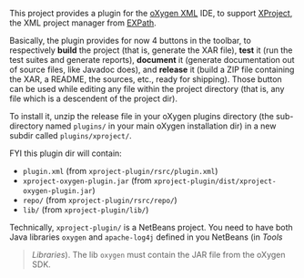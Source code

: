 This project provides a plugin for the [oXygen XML](http://oxygenxml.com/) IDE,
to support [XProject](http://expath.org/modules/xproject/), the XML project
manager from [EXPath](http://expath.org/).

Basically, the plugin provides for now 4 buttons in the toolbar, to
respectively **build** the project (that is, generate the XAR file), **test**
it (run the test suites and generate reports), **document** it (generate
documentation out of source files, like Javadoc does), and **release** it
(build a ZIP file containing the XAR, a README, the sources, etc., ready for
shipping).  Those button can be used while editing any file within the project
directory (that is, any file which is a descendent of the project dir).

To install it, unzip the release file in your oXygen plugins directory (the
sub-directory named `plugins/` in your main oXygen installation dir) in a new
subdir called `plugins/xproject/`.

FYI this plugin dir will contain:

- `plugin.xml` (from `xproject-plugin/rsrc/plugin.xml`)
- `xproject-oxygen-plugin.jar` (from `xproject-plugin/dist/xproject-oxygen-plugin.jar`)
- `repo/` (from `xproject-plugin/rsrc/repo/`)
- `lib/` (from `xproject-plugin/lib/`)

Technically, `xproject-plugin/` is a NetBeans project.  You need to have both
Java libraries `oxygen` and `apache-log4j` defined in you NetBeans (in _Tools_
> _Libraries_).  The lib `oxygen` must contain the JAR file from the oXygen
SDK.
